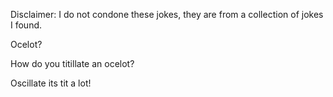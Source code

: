 Disclaimer: I do not condone these jokes, they are from a collection of jokes I found.

Ocelot?

How do you titillate an ocelot?




Oscillate its tit a lot!

